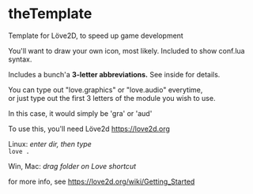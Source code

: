 # theTemplate
Template for Löve2D,  to speed up game development  

You'll want to draw your own icon, most likely.  Included to show conf.lua syntax.  

Includes a bunch'a **3-letter abbreviations.**  See inside for details.  

You can type out "love.graphics" or "love.audio" everytime,  
or just type out the first 3 letters of the module you wish to use.  

In this case, it would simply be 'gra' or 'aud'  

To use this, you'll need Löve2d https://love2d.org  

Linux: *enter dir, then type*  
`love .`  

Win, Mac:  *drag folder on Love shortcut*  

for more info, see https://love2d.org/wiki/Getting_Started
